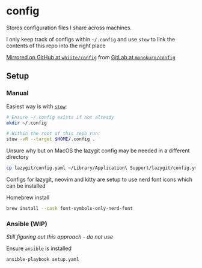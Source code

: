 # config

Stores configuration files I share across machines.

I only keep track of configs within `~/.config` and use `stow` to link
the contents of this repo into the right place

[Mirrored on GitHub at `whiite/config`](https://github.com/whiite/config) from [GitLab at `monokuro/config`](https://gitlab.com/monokuro/config)

## Setup

### Manual

Easiest way is with [`stow`](https://www.gnu.org/software/stow/):

```bash
# Ensure ~/.config exists if not already
mkdir ~/.config

# Within the root of this repo run:
stow -vR --target $HOME/.config .
```

Unsure why but on MacOS the lazygit config may be needed in a different directory

```bash
cp lazygit/config.yaml ~/Library/Application\ Support/lazygit/config.yml
```

Configs for lazygit, neovim and kitty are setup to use nerd font icons which can be installed

Homebrew install

```bash
brew install --cask font-symbols-only-nerd-font
```

### Ansible (WIP)

_Still figuring out this approach - do not use_

Ensure `ansible` is installed

```bash
ansible-playbook setup.yaml
```
